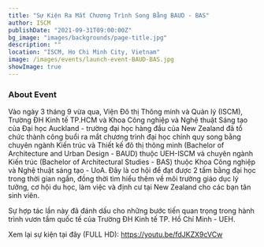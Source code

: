 ```yaml
---
title: "Sự Kiện Ra Mắt Chương Trình Song Bằng BAUD - BAS"
author: ISCM
publishDate: "2021-09-31T09:00:00Z"
bg_image: "images/backgrounds/page-title.jpg"
description: ""
location: "ISCM, Ho Chi Minh City, Vietnam"
image: /images/events/launch-event-BAUD-BAS.jpg
showImage: true
---
```


### About Event
<!--StartFragment-->

Vào ngày 3 tháng 9 vừa qua, Viện Đô thị Thông minh và Quản lý (ISCM), Trường ĐH Kinh tế TP.HCM và Khoa Công nghiệp và Nghệ thuật Sáng tạo của Đại học Auckland - trường đại học hàng đầu của New Zealand đã tổ chức thành công buổi ra mắt chương trình đại học chính quy song bằng chuyên ngành Kiến trúc và Thiết kế đô thị thông minh (Bachelor of Architecture and Urban Design - BAUD) thuộc UEH-ISCM và chuyên ngành Kiến trúc (Bachelor of Architectural Studies - BAS) thuộc Khoa Công nghiệp và Nghệ thuật sáng tạo - UoA. Đây là cơ hội để đạt được 2 tấm bằng đại học trong thời gian ngắn, đồng thời tìm hiểu thêm về môi trường giáo dục lý tưởng, cơ hội du học, làm việc và định cư tại New Zealand cho các bạn tân sinh viên.

Sự hợp tác lần này đã đánh dấu cho những bước tiến quan trọng trong hành trình vươn tầm quốc tế của Trường ĐH Kinh tế TP. Hồ Chí Minh - UEH.

Xem lại sự kiện tại đây (FULL HD): https://youtu.be/fdJKZX9cVCw

<!--EndFragment-->
